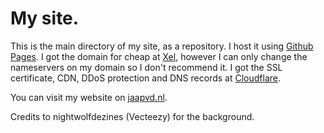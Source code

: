 # My site.

This is the main directory of my site, as a repository. I host it using [Github Pages](https://pages.github.com). I got the domain for cheap at [Xel](https://xel.nl), however I can only change the nameservers on my domain so I don't recommend it. I got the SSL certificate, CDN, DDoS protection and DNS records at [Cloudflare](https://cloudflare.com).

You can visit my website on [jaapvd.nl](https://jaapvd.nl).


Credits to nightwolfdezines (Vecteezy) for the background.
